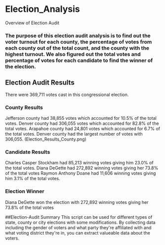 # Election_Analysis
Overview of Election Audit
### The purpose of this election audit analysis is to find out the voter turnout for each county, the percentage of votes from each county out of the total count, and the county with the highest turnout. We also figured out the total votes and percentage of votes for each candidate to find the winner of the election. 

## Election Audit Results 
There were 369,711 votes cast in this congressional election.

### County Results
Jefferson county had 38,855 votes which accounted for 10.5% of the total votes. 
Denver county had 306,055 votes which accounted for 82.8% of the total votes. 
Arapahoe county had 24,801 votes which accounted for 6.7% of the total votes. 
Denver county had the largest number of votes with 306,055. 
(Election_Results_County.png)
### Candidate Results
Charles Casper Stockham had 85,213 winning votes giving him 23.0% of the total votes. 
Diana DeGette had 272,892 winning votes giving her 73.8% of the total votes
Raymon Anthony Doane had 11,606 winning votes giving him 3.1% of the total votes. 
### Election Winner
Diana DeGette won the election with 272,892 winning votes giving her 73.8% of the total votes

##Election-Audit Summary
This script can be used for different types of state, county or city elections with some modifications. By collecting data including the gender of voters and what party they're affiliated with and what voting district they're in, you can extract valueable data about the voters. 
